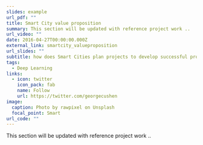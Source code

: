 ```yaml
---
slides: example
url_pdf: ""
title: Smart City value proposition
summary: This section will be updated with reference project work ..
url_video: ""
date: 2016-04-27T00:00:00.000Z
external_link: smartcity_valueproposition
url_slides: ""
subtitle: how does Smart Cities plan projects to develop successful project outcome?
tags:
  - Deep Learning
links:
  - icon: twitter
    icon_pack: fab
    name: Follow
    url: https://twitter.com/georgecushen
image:
  caption: Photo by rawpixel on Unsplash
  focal_point: Smart
url_code: ""
---
```

This section will be updated with reference project work ..
